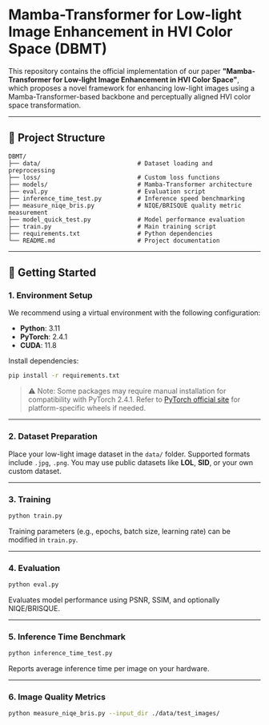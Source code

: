 # Mamba-Transformer for Low-light Image Enhancement in HVI Color Space (DBMT)

This repository contains the official implementation of our paper **"Mamba-Transformer for Low-light Image Enhancement in HVI Color Space"**, which proposes a novel framework for enhancing low-light images using a Mamba-Transformer-based backbone and perceptually aligned HVI color space transformation.

---

## 📁 Project Structure

```
DBMT/
├── data/                           # Dataset loading and preprocessing
├── loss/                           # Custom loss functions
├── models/                         # Mamba-Transformer architecture
├── eval.py                         # Evaluation script
├── inference_time_test.py          # Inference speed benchmarking
├── measure_niqe_bris.py            # NIQE/BRISQUE quality metric measurement
├── model_quick_test.py             # Model performance evaluation
├── train.py                        # Main training script
├── requirements.txt                # Python dependencies
└── README.md                       # Project documentation
```

---

## 🚀 Getting Started

### 1. Environment Setup

We recommend using a virtual environment with the following configuration:

- **Python**: 3.11  
- **PyTorch**: 2.4.1  
- **CUDA**: 11.8

Install dependencies:

```bash
pip install -r requirements.txt
```

> ⚠️ Note: Some packages may require manual installation for compatibility with PyTorch 2.4.1. Refer to [PyTorch official site](https://pytorch.org) for platform-specific wheels if needed.

---

### 2. Dataset Preparation

Place your low-light image dataset in the `data/` folder. Supported formats include `.jpg`, `.png`. You may use public datasets like **LOL**, **SID**, or your own custom dataset.

---

### 3. Training

```bash
python train.py
```

Training parameters (e.g., epochs, batch size, learning rate) can be modified in `train.py`.

---

### 4. Evaluation

```bash
python eval.py
```

Evaluates model performance using PSNR, SSIM, and optionally NIQE/BRISQUE.

---

### 5. Inference Time Benchmark

```bash
python inference_time_test.py
```

Reports average inference time per image on your hardware.

---

### 6. Image Quality Metrics

```bash
python measure_niqe_bris.py --input_dir ./data/test_images/
```
